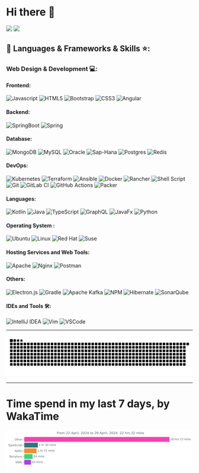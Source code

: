 # Hi there 👋

<div>
  <img height="190em" src="https://github-readme-stats.vercel.app/api?username=malacration&show_icons=true&include_all_commits=false&count_private=true&theme=dark"/>
  <img height="190em" class="style=" src="https://github-readme-stats.vercel.app/api/top-langs/?username=malacration&layout=compact&langs_count=8&theme=dark&hide=css,html,javascript"/>
</div>


## 🔨 Languages & Frameworks & Skills ⭐️:

### Web Design & Development 💻:
#### Frontend:
![Javascript](https://img.shields.io/badge/JavaScript-F7DF1E.svg?style=for-the-badge&logo=javascript&logoColor=white)
![HTML5](https://img.shields.io/badge/-HTML5-E34F26?style=for-the-badge&logo=html5&logoColor=white)
![Bootstrap](https://img.shields.io/badge/-Bootstrap-563D7C?style=for-the-badge&logo=bootstrap&logoColor=white)
![CSS3](https://img.shields.io/badge/-CSS3-1572B6?style=for-the-badge&logo=css3)
![Angular](https://img.shields.io/badge/angular-%23DD0031.svg?style=for-the-badge&logo=angular&logoColor=white)


#### Backend:
![SpringBoot](https://img.shields.io/badge/spring-boot-ffffff?style=for-the-badge&logo=spring-boot)
![Spring](https://img.shields.io/badge/spring-%236DB33F.svg?style=for-the-badge&logo=spring&logoColor=white)


#### Database:
![MongoDB](https://img.shields.io/badge/MongoDB-4EA94B?style=for-the-badge&logo=mongodb&logoColor=white)
![MySQL](https://img.shields.io/badge/MySQL-005C84?style=for-the-badge&logo=mysql&logoColor=white)
![Oracle](https://img.shields.io/badge/oracle-c7223d?style=for-the-badge&logo=oracle)
![Sap-Hana](https://img.shields.io/badge/sap-hana-0FAAFF?style=for-the-badge&logo=sap)
![Postgres](https://img.shields.io/badge/postgresql-4169e1?style=for-the-badge&logo=postgresql&logoColor=white)
![Redis](https://img.shields.io/badge/redis-%23DD0031.svg?style=for-the-badge&logo=redis&logoColor=white)

#### DevOps:
![Kubernetes](https://img.shields.io/badge/kubernetes-%23326ce5.svg?style=for-the-badge&logo=kubernetes&logoColor=white)
![Terraform](https://img.shields.io/badge/terraform-%235835CC.svg?style=for-the-badge&logo=terraform&logoColor=white)
![Ansible](https://img.shields.io/badge/ansible-%231A1918.svg?style=for-the-badge&logo=ansible&logoColor=white)
![Docker](https://img.shields.io/badge/docker-%230db7ed.svg?style=for-the-badge&logo=docker&logoColor=white)
![Rancher](https://img.shields.io/badge/rancher-%230075A8.svg?style=for-the-badge&logo=rancher&logoColor=white)
![Shell Script](https://img.shields.io/badge/Shell_Script-121011?style=for-the-badge&logo=gnu-bash&logoColor=white)
![Git](https://img.shields.io/badge/GIT-E44C30?style=for-the-badge&logo=git&logoColor=white)
![GitLab CI](https://img.shields.io/badge/gitlab%20ci-%23181717.svg?style=for-the-badge&logo=gitlab&logoColor=white)
![GitHub Actions](https://img.shields.io/badge/github%20actions-%232671E5.svg?style=for-the-badge&logo=githubactions&logoColor=white)
![Packer](https://img.shields.io/badge/packer-%23E7EEF0.svg?style=for-the-badge&logo=packer&logoColor=%2302A8EF)

#### Languages:
![Kotlin](https://img.shields.io/badge/kotlin-%237F52FF.svg?style=for-the-badge&logo=kotlin&logoColor=white)
![Java](https://img.shields.io/badge/Java-ED8B00?style=for-the-badge&logo=openjdk&logoColor=white)
![TypeScript](https://img.shields.io/badge/typescript-%23007ACC.svg?style=for-the-badge&logo=typescript&logoColor=white)
![GraphQL](https://img.shields.io/badge/-GraphQL-E10098?style=for-the-badge&logo=graphql&logoColor=white)
![JavaFx](https://img.shields.io/badge/javafx-%23FF0000.svg?style=for-the-badge&logo=javafx&logoColor=white)
![Python](https://img.shields.io/badge/python-3670A0?style=for-the-badge&logo=python&logoColor=ffdd54)

#### Operating System :
![Ubuntu](https://img.shields.io/badge/Ubuntu-E95420?style=for-the-badge&logo=ubuntu&logoColor=white)
![Linux](https://img.shields.io/badge/Linux-FCC624?style=for-the-badge&logo=linux&logoColor=black)
![Red Hat](https://img.shields.io/badge/Red%20Hat-EE0000?style=for-the-badge&logo=redhat&logoColor=white)
![Suse](https://img.shields.io/badge/SUSE-0C322C?style=for-the-badge&logo=SUSE&logoColor=white)

#### Hosting Services and Web Tools:
![Apache](https://img.shields.io/badge/apache-%23D42029.svg?style=for-the-badge&logo=apache&logoColor=white)
![Nginx](https://img.shields.io/badge/nginx-%23009639.svg?style=for-the-badge&logo=nginx&logoColor=white)
![Postman](https://img.shields.io/badge/Postman-FF6C37?style=for-the-badge&logo=postman&logoColor=white)


#### Others:
![Electron.js](https://img.shields.io/badge/Electron-191970?style=for-the-badge&logo=Electron&logoColor=white)
![Gradle](https://img.shields.io/badge/Gradle-02303A.svg?style=for-the-badge&logo=Gradle&logoColor=white)
![Apache Kafka](https://img.shields.io/badge/Apache%20Kafka-000?style=for-the-badge&logo=apachekafka)
![NPM](https://img.shields.io/badge/NPM-%23CB3837.svg?style=for-the-badge&logo=npm&logoColor=white)
![Hibernate](https://img.shields.io/badge/Hibernate-59666C?style=for-the-badge&logo=Hibernate&logoColor=white)
![SonarQube](https://img.shields.io/badge/SonarQube-black?style=for-the-badge&logo=sonarqube&logoColor=4E9BCD)

#### IDEs and Tools 🛠:
![IntelliJ IDEA](https://img.shields.io/badge/IntelliJIDEA-000000.svg?style=for-the-badge&logo=intellij-idea&logoColor=white)
![Vim](https://img.shields.io/badge/VIM-%2311AB00.svg?style=for-the-badge&logo=vim&logoColor=white)
![VSCode](https://img.shields.io/badge/Visual_Studio_Code-0078D4?style=for-the-badge&logo=visual%20studio%20code&logoColor=white)


--------
<picture>
  <source media="(prefers-color-scheme: dark)" srcset="https://raw.githubusercontent.com/malacration/malacration/output/github-snake-dark.svg">
  <source media="(prefers-color-scheme: light)" srcset="https://raw.githubusercontent.com/malacration/malacration/output/github-snake.svg">
  <img alt="github contribution grid snake animation" src="https://raw.githubusercontent.com/malacration/malacration/output/github-snake.svg">
</picture>

--------

# Time spend in my last 7 days, by WakaTime
<img src="https://github.com/malacration/malacration/blob/main/images/stat.svg" alt="wakaTime svg"/>
